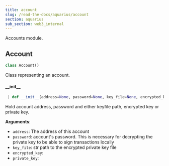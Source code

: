 ```yaml
---
title: account
slug: /read-the-docs/aquarius/account
section: aquarius
sub_section: web3_internal
---
```


Accounts module.

## Account

```python
class Account()
```

Class representing an account.

#### \_\_init\_\_

```python
 | def __init__(address=None, password=None, key_file=None, encrypted_key=None, private_key=None)
```

Hold account address, password and either keyfile path, encrypted key or private key.

**Arguments**:

- `address`: The address of this account
- `password`: account's password. This is necessary for decrypting the private key
  to be able to sign transactions locally
- `key_file`: str path to the encrypted private key file
- `encrypted_key`:
- `private_key`:
